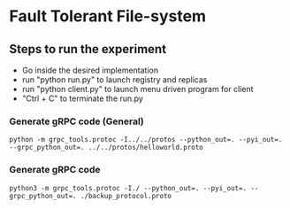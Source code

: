 # Fault Tolerant File-system


## Steps to run the experiment
- Go inside the desired implementation
- run "python run.py" to launch registry and replicas
- run "python client.py" to launch menu driven program for client
- "Ctrl + C" to terminate the run.py


### Generate gRPC code (General)

`python -m grpc_tools.protoc -I../../protos --python_out=. --pyi_out=. --grpc_python_out=. ../../protos/helloworld.proto`



### Generate gRPC code

`python3 -m grpc_tools.protoc -I./ --python_out=. --pyi_out=. --grpc_python_out=. ./backup_protocol.proto`





<!-- to get time
ctime(os.path.getctime(file_path.resolve())) -->
